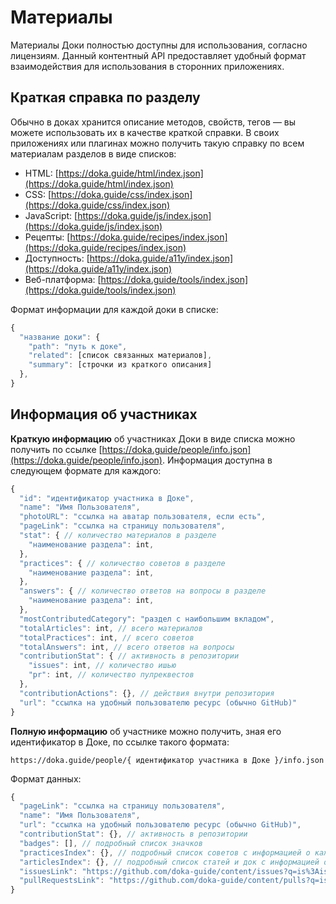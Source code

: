 # Материалы

Материалы Доки полностью доступны для использования, согласно лицензиям. Данный контентный API предоставляет удобный формат взаимодействия для использования в сторонних приложениях.

## Краткая справка по разделу

Обычно в доках хранится описание методов, свойств, тегов — вы можете использовать их в качестве краткой справки. В своих приложениях или плагинах можно получить такую справку по всем материалам разделов в виде списков:

- HTML: [https://doka.guide/html/index.json](https://doka.guide/html/index.json)
- CSS: [https://doka.guide/css/index.json](https://doka.guide/css/index.json)
- JavaScript: [https://doka.guide/js/index.json](https://doka.guide/js/index.json)
- Рецепты: [https://doka.guide/recipes/index.json](https://doka.guide/recipes/index.json)
- Доступность: [https://doka.guide/a11y/index.json](https://doka.guide/a11y/index.json)
- Веб-платформа: [https://doka.guide/tools/index.json](https://doka.guide/tools/index.json)

Формат информации для каждой доки в списке:

```js
{
  "название доки": {
    "path": "путь к доке",
    "related": [список связанных материалов],
    "summary": [строчки из краткого описания]
  },
}
```

## Информация об участниках

**Краткую информацию** об участниках Доки в виде списка можно получить по ссылке [https://doka.guide/people/info.json](https://doka.guide/people/info.json). Информация доступна в следующем формате для каждого:

```js
{
  "id": "идентификатор участника в Доке",
  "name": "Имя Пользователя",
  "photoURL": "ссылка на аватар пользователя, если есть",
  "pageLink": "ссылка на страницу пользователя",
  "stat": { // количество материалов в разделе
    "наименование раздела": int,
  },
  "practices": { // количество советов в разделе
    "наименование раздела": int,
  },
  "answers": { // количество ответов на вопросы в разделе
    "наименование раздела": int,
  },
  "mostContributedCategory": "раздел с наибольшим вкладом",
  "totalArticles": int, // всего материалов
  "totalPractices": int, // всего советов
  "totalAnswers": int, // всего ответов на вопросы
  "contributionStat": { // активность в репозитории
    "issues": int, // количество ишью
    "pr": int, // количество пулреквестов
  },
  "contributionActions": {}, // действия внутри репозитория
  "url": "ссылка на удобный пользователю ресурс (обычно GitHub)"
}
```

**Полную информацию** об участнике можно получить, зная его идентификатор в Доке, по ссылке такого формата:

```
https://doka.guide/people/{ идентификатор участника в Доке }/info.json
```

Формат данных:

```js
{
  "pageLink": "ссылка на страницу пользователя",
  "name": "Имя Пользователя",
  "url": "ссылка на удобный пользователю ресурс (обычно GitHub)",
  "contributionStat": {}, // активность в репозитории
  "badges": [], // подробный список значков
  "practicesIndex": {}, // подробный список советов с информацией о каждом
  "articlesIndex": {}, // подробный список статей и док с информацией о каждой
  "issuesLink": "https://github.com/doka-guide/content/issues?q=is%3Aissue+author%3Atachisis",
  "pullRequestsLink": "https://github.com/doka-guide/content/pulls?q=is%3Apr+author%3Atachisis"
}
```
